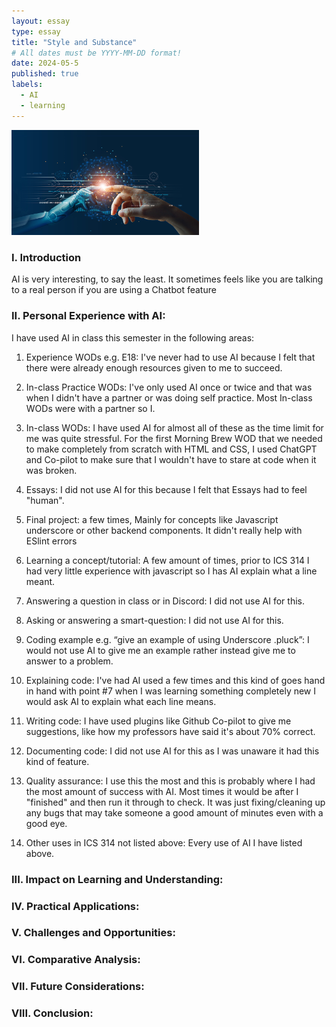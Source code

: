 ```yaml
---
layout: essay
type: essay
title: "Style and Substance"
# All dates must be YYYY-MM-DD format!
date: 2024-05-5
published: true
labels:
  - AI
  - learning
---
```


<img width ="300px" class="rounded float-start pe-4" src="../img/AI.png">

### I. Introduction
AI is very interesting, to say the least. It sometimes feels like you are talking to a real person if you are using a Chatbot feature  

### II. Personal Experience with AI:
I have used AI in class this semester in the following areas:

  1. Experience WODs e.g. E18: I've never had to use AI because I felt that there were already enough resources given to me to succeed. 

  3. In-class Practice WODs: I've only used AI once or twice and that was when I didn't have a partner or was doing self practice. Most In-class WODs were with a partner so I.

  4. In-class WODs: I have used AI for almost all of these as the time limit for me was quite stressful. For the first Morning Brew WOD that we needed to make completely from scratch with HTML and CSS, I used ChatGPT and Co-pilot to make sure that I wouldn't have to stare at code when it was broken. 

  5. Essays: I did not use AI for this because I felt that Essays had to feel "human".

  6. Final project: a few times, Mainly for concepts like Javascript underscore or other backend components. It didn't really help with ESlint errors  

  7. Learning a concept/tutorial: A few amount of times, prior to ICS 314 I had very little experience with javascript so I has AI explain what a line meant.  

  8. Answering a question in class or in Discord: I did not use AI for this. 

  9. Asking or answering a smart-question: I did not use AI for this. 

  10. Coding example e.g. “give an example of using Underscore .pluck”: I would not use AI to give me an example rather instead give me to answer to a problem. 

  11. Explaining code: I've had AI used a few times and this kind of goes hand in hand with point #7 when I was learning something completely new I would ask AI to explain what each line means.

  12. Writing code: I have used plugins like Github Co-pilot to give me suggestions, like how my professors have said it's about 70% correct.  

  13. Documenting code: I did not use AI for this as I was unaware it had this kind of feature. 

  14. Quality assurance: I use this the most and this is probably where I had the most amount of success with AI. Most times it would be after I "finished" and then run it through to check. It was just fixing/cleaning up any bugs that may take someone a good amount of minutes even with a good eye.

  15. Other uses in ICS 314 not listed above: Every use of AI I have listed above.


### III. Impact on Learning and Understanding:


### IV. Practical Applications:


### V. Challenges and Opportunities:


### VI. Comparative Analysis:


### VII. Future Considerations:


### VIII. Conclusion:
